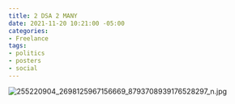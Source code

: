 ```yaml
---
title: 2 DSA 2 MANY
date: 2021-11-20 10:21:00 -05:00
categories:
- Freelance
tags:
- politics
- posters
- social
---
```


![255220904_2698125967156669_8793708939176528297_n.jpg](/uploads/255220904_2698125967156669_8793708939176528297_n.jpg)